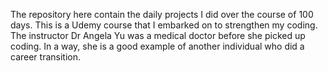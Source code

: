 The repository here contain the daily projects I did over the course of 100 days. This is a Udemy course that I embarked on to strengthen my coding. The instructor Dr Angela Yu was a medical doctor before she picked up coding. In a way, she is a good example of another individual who did a career transition.
